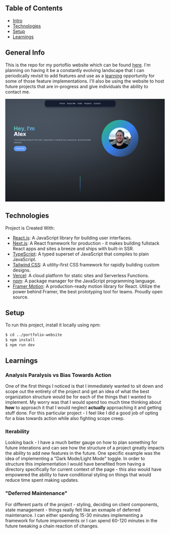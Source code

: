 ## Table of Contents
* [Intro](#general-info)
* [Technologies](#technologies)
* [Setup](#setup)
* [Learnings](#learnings)

## General Info
This is the repo for my portoflio website which can be found [here](https://alexellis.dev/). I'm planning on having it be a constantly evolving landscape that I can periodically revisit to add features and use as a [learning](#learnings) opportunity for some of those feature implementations. I'll also be using the website to host future projects that are in-progress and give individuals the ability to contact me. 

![screenshot of the porfolio website](./public/images/websitescreenshot.png)

## Technologies
Project is Created With: 
* [React.js](https://reactjs.org/): A JavaScript library for building user interfaces.
* [Next.js](https://nextjs.org/): A React framework for production - it makes building fullstack React apps and sites a breeze and ships with built-in SSR.
* [TypeScript](https://www.typescriptlang.org/): A typed superset of JavaScript that compiles to plain JavaScript.
* [Tailwind CSS](https://tailwindcss.com/): A utility-first CSS framework for rapidly building custom designs. 
* [Vercel](https://vercel.com/): A cloud platform for static sites and Serverless Functions.
* [npm](https://www.npmjs.com/): A package manager for the JavaScript programming language.
* [Framer Motion](https://www.framer.com/api/motion/): A production-ready motion library for React. Utilize the power behind Framer, the best prototyping tool for teams. Proudly open source.

## Setup
To run this project, install it locally using npm:
~~~
$ cd ../portfolio-website
$ npm install
$ npm run dev
~~~

## Learnings
### Analysis Paralysis vs Bias Towards Action 
One of the first things I noticed is that I immediately wanted to sit down and scope out the entirety of the project and get an idea of what the best organization structure would be for each of the things that I wanted to implement. My worry was that I would spend too much time thinking about **how** to approach it that I would neglect **actually** approaching it and getting stuff done. For this particular project - I feel like I did a good job of opting for a bias towards action while also fighting scope creep. 

### Iterability
Looking back - I have a much better gauge on how to plan something for future interations and can see how the structure of a project greatly impacts the ability to add new features in the future. One specific example was the idea of implementing a "Dark Mode/Light Mode" toggle. In order to structure this implementation I would have benefited from having a directory specifically for current context of the page - this also would have empowered the ability to have conditional styling on things that would reduce time spent making updates. 

### "Deferred Maintenance"
For different parts of the project - styling, deciding on client components, state management - things really felt like an exmaple of deferred maintenance. I can either spending 15-30 minutes implementing a framework for future improvements or I can spend 60-120 minutes in the future tweaking a chain reaction of changes. 

